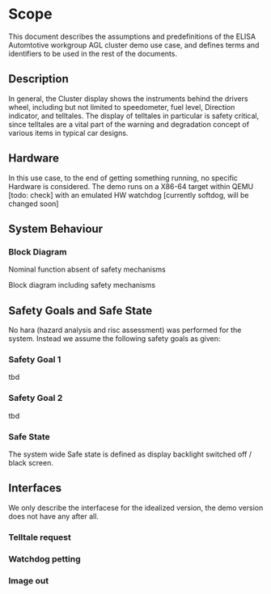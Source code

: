 # Scope
This document describes the assumptions and predefinitions of the ELISA Automtotive workgroup AGL cluster demo use case, and defines terms and identifiers to be used in the rest of the documents.

## Description
In general, the Cluster display shows the instruments behind the drivers wheel, including but not limited to speedometer, fuel level, Direction indicator, and telltales.
The display of telltales in particular is safety critical, since telltales are a vital part of the warning and degradation concept of various items in typical car designs.

## Hardware
In this use case, to the end of getting something running, no specific Hardware is considered. 
The demo runs on a X86-64 target within QEMU [todo: check] with an emulated HW watchdog [currently softdog, will be changed soon]

## System Behaviour
### Block Diagram 
Nominal function absent of safety mechanisms

Block diagram including safety mechanisms

## Safety Goals and Safe State
No hara (hazard analysis and risc assessment) was performed for the system. Instead we assume the following safety goals as given:
### Safety Goal 1
<!-- While requested, the system shall display the driver warning within 200 ms or transition to the safe state within 200 ms. -->
tbd
### Safety Goal 2
<!--The system shall transition to the safe state within 100ms of the display showing an unrequested telltale for longer than 100 ms -->
tbd

### Safe State
The system wide Safe state is defined as display backlight switched off / black screen.

## Interfaces
We only describe the interfacese for the idealized version, the demo version does not have any after all.

### Telltale request
### Watchdog petting
### Image out

















